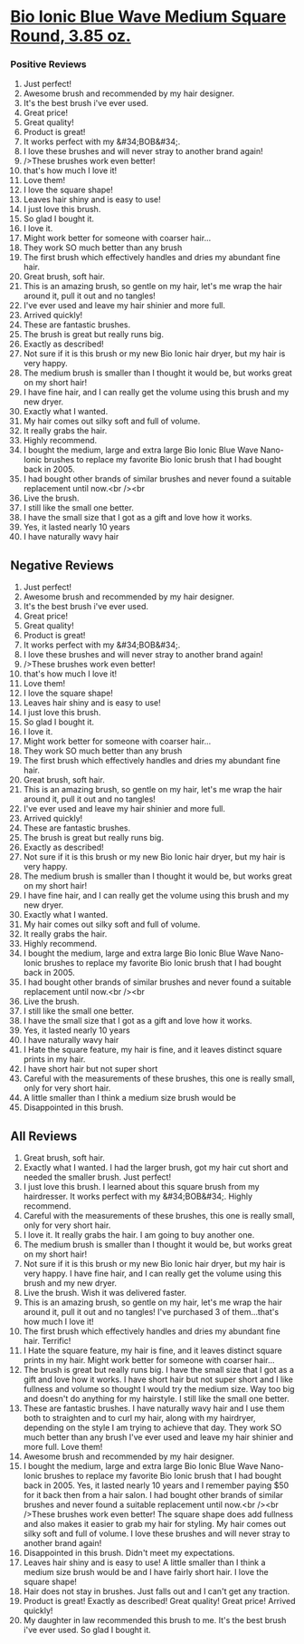 # [Bio Ionic Blue Wave Medium Square Round, 3.85 oz.](https://products.checkmycream.com/products/Bio-Ionic-Blue-Wave-Medium-Square-Round-3.85-oz..html)

### Positive Reviews

<ol>
      <li>Just perfect!</li>
      <li>Awesome brush and recommended by my hair designer.</li>
      <li>It&#x27;s the best brush i&#x27;ve ever used.  </li>
      <li>Great price!</li>
      <li>Great quality!</li>
      <li>Product is great!</li>
      <li>It works perfect with my &amp;#34;BOB&amp;#34;.  </li>
      <li>I love these brushes and will never stray to another brand again!</li>
      <li>/&gt;These brushes work even better!</li>
      <li>that&#x27;s how much I love it!</li>
      <li>Love them!</li>
      <li>I love the square shape!</li>
      <li>Leaves hair shiny and is easy to use!</li>
      <li>I just love this brush.  </li>
      <li>So glad I bought it.</li>
      <li>I love it.</li>
      <li>Might work better for someone with coarser hair...</li>
      <li>They work SO much better than any brush</li>
      <li>The first brush which effectively handles and dries my abundant fine hair.</li>
      <li>Great brush, soft hair.</li>
      <li>This is an amazing brush, so gentle on my hair, let&#x27;s me wrap the hair around it, pull it out and no tangles!  </li>
      <li>I&#x27;ve ever used  and leave my hair shinier and more full.  </li>
      <li>Arrived quickly!</li>
      <li>These are fantastic brushes.  </li>
      <li>The brush is great but really runs big.  </li>
      <li>Exactly as described!</li>
      <li>Not sure if it is this brush or my new Bio Ionic hair dryer, but my hair is very happy.  </li>
      <li>The medium brush is smaller than I thought it would be, but works great on my short hair!</li>
      <li>I have fine hair, and I can really get the volume using this brush and my new dryer.</li>
      <li>Exactly what I wanted.  </li>
      <li>My hair comes out silky soft and full of volume.</li>
      <li>It really grabs the hair.  </li>
      <li>Highly recommend.</li>
      <li>I bought the medium, large and extra large Bio Ionic Blue Wave Nano-Ionic brushes to replace my favorite Bio Ionic brush that I had bought back in 2005.</li>
      <li>I had bought other brands of similar brushes and never found a suitable replacement until now.&lt;br /&gt;&lt;br</li>
      <li>Live the brush.</li>
      <li>I still like the small one better.</li>
      <li>I have the small size that I got as a gift and love how it works.  </li>
      <li>Yes, it lasted nearly 10 years</li>
      <li>I have naturally wavy hair</li>
</ol>


<h2>Negative Reviews</h2>
<ol>
<li> Just perfect!</li>
<li> Awesome brush and recommended by my hair designer.</li>
<li> It&#x27;s the best brush i&#x27;ve ever used.  </li>
<li> Great price!</li>
<li> Great quality!</li>
<li> Product is great!</li>
<li> It works perfect with my &amp;#34;BOB&amp;#34;.  </li>
<li> I love these brushes and will never stray to another brand again!</li>
<li> /&gt;These brushes work even better!</li>
<li> that&#x27;s how much I love it!</li>
<li> Love them!</li>
<li> I love the square shape!</li>
<li> Leaves hair shiny and is easy to use!</li>
<li> I just love this brush.  </li>
<li> So glad I bought it.</li>
<li> I love it.</li>
<li> Might work better for someone with coarser hair...</li>
<li> They work SO much better than any brush</li>
<li> The first brush which effectively handles and dries my abundant fine hair.</li>
<li> Great brush, soft hair.</li>
<li> This is an amazing brush, so gentle on my hair, let&#x27;s me wrap the hair around it, pull it out and no tangles!  </li>
<li> I&#x27;ve ever used  and leave my hair shinier and more full.  </li>
<li> Arrived quickly!</li>
<li> These are fantastic brushes.  </li>
<li> The brush is great but really runs big.  </li>
<li> Exactly as described!</li>
<li> Not sure if it is this brush or my new Bio Ionic hair dryer, but my hair is very happy.  </li>
<li> The medium brush is smaller than I thought it would be, but works great on my short hair!</li>
<li> I have fine hair, and I can really get the volume using this brush and my new dryer.</li>
<li> Exactly what I wanted.  </li>
<li> My hair comes out silky soft and full of volume.</li>
<li> It really grabs the hair.  </li>
<li> Highly recommend.</li>
<li> I bought the medium, large and extra large Bio Ionic Blue Wave Nano-Ionic brushes to replace my favorite Bio Ionic brush that I had bought back in 2005.</li>
<li> I had bought other brands of similar brushes and never found a suitable replacement until now.&lt;br /&gt;&lt;br</li>
<li> Live the brush.</li>
<li> I still like the small one better.</li>
<li> I have the small size that I got as a gift and love how it works.  </li>
<li> Yes, it lasted nearly 10 years</li>
<li> I have naturally wavy hair</li>
<li> I Hate the square feature, my hair is fine, and it leaves distinct square prints in my hair.</li>
<li> I have short hair but not super short</li>
<li> Careful with the measurements of these brushes, this one is really small, only for very short hair.</li>
<li> A little smaller than I think a medium size brush would be</li>
<li> Disappointed in this brush.</li>
</ol>

<h2>All Reviews</h2>

<ol>
    <li> Great brush, soft hair.</li>
    <li> Exactly what I wanted.  I had the larger brush, got my hair cut short and needed the smaller brush.  Just perfect!</li>
    <li> I just love this brush.  I learned about this square brush from my hairdresser.  It works perfect with my &amp;#34;BOB&amp;#34;.  Highly recommend.</li>
    <li> Careful with the measurements of these brushes, this one is really small, only for very short hair.</li>
    <li> I love it. It really grabs the hair.  I am going to buy another one.</li>
    <li> The medium brush is smaller than I thought it would be, but works great on my short hair!</li>
    <li> Not sure if it is this brush or my new Bio Ionic hair dryer, but my hair is very happy.  I have fine hair, and I can really get the volume using this brush and my new dryer.</li>
    <li> Live the brush. Wish it was delivered faster.</li>
    <li> This is an amazing brush, so gentle on my hair, let&#x27;s me wrap the hair around it, pull it out and no tangles!  I&#x27;ve purchased 3 of them...that&#x27;s how much I love it!</li>
    <li> The first brush which effectively handles and dries my abundant fine hair. Terrific!</li>
    <li> I Hate the square feature, my hair is fine, and it leaves distinct square prints in my hair. Might work better for someone with coarser hair...</li>
    <li> The brush is great but really runs big.  I have the small size that I got as a gift and love how it works.  I have short hair but not super short and I like fullness and volume so thought I would try the medium size.  Way too big and doesn&#x27;t do anything for my hairstyle.  I still like the small one better.</li>
    <li> These are fantastic brushes.  I have naturally wavy hair and I use them both to straighten and to curl my hair, along with my hairdryer, depending on the style I am trying to achieve that day.  They work SO much better than any brush I&#x27;ve ever used  and leave my hair shinier and more full.  Love them!</li>
    <li> Awesome brush and recommended by my hair designer.</li>
    <li> I bought the medium, large and extra large Bio Ionic Blue Wave Nano-Ionic brushes to replace my favorite Bio Ionic brush that I had bought back in 2005. Yes, it lasted nearly 10 years and I remember paying $50 for it back then from a hair salon. I had bought other brands of similar brushes and never found a suitable replacement until now.&lt;br /&gt;&lt;br /&gt;These brushes work even better! The square shape does add fullness and also makes it easier to grab my hair for styling. My hair comes out silky soft and full of volume. I love these brushes and will never stray to another brand again!</li>
    <li> Disappointed in this brush. Didn&#x27;t meet my expectations.</li>
    <li> Leaves hair shiny and is easy to use! A little smaller than I think a medium size brush would be and I have fairly short hair.  I love the square shape!</li>
    <li> Hair does not stay in brushes.  Just falls out and I can&#x27;t get any traction.</li>
    <li> Product is great! Exactly as described! Great quality! Great price! Arrived quickly!</li>
    <li> My daughter in law recommended this brush to me.  It&#x27;s the best brush i&#x27;ve ever used.  So glad I bought it.</li>
</ol>




